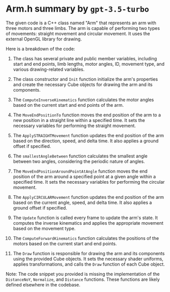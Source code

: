 # Arm.h summary by `gpt-3.5-turbo`

The given code is a C++ class named "Arm" that represents an arm with three motors and three limbs. The arm is capable of performing two types of movements: straight movement and circular movement. It uses the external OpenGL library for drawing.

Here is a breakdown of the code:

1. The class has several private and public member variables, including start and end points, limb lengths, motor angles, ID, movement type, and various drawing-related variables.

2. The class constructor and `Init` function initialize the arm's properties and create the necessary Cube objects for drawing the arm and its components.

3. The `ComputeInverseKinematics` function calculates the motor angles based on the current start and end points of the arm.

4. The `MoveEndPositionTo` function moves the end position of the arm to a new position in a straight line within a specified time. It sets the necessary variables for performing the straight movement.

5. The `ApplySTRAIGHTMovement` function updates the end position of the arm based on the direction, speed, and delta time. It also applies a ground offset if specified.

6. The `smallestAngleBetween` function calculates the smallest angle between two angles, considering the periodic nature of angles.

7. The `MoveEndPositionAroundPointAtAngle` function moves the end position of the arm around a specified point at a given angle within a specified time. It sets the necessary variables for performing the circular movement.

8. The `ApplyCIRCULARMovement` function updates the end position of the arm based on the current angle, speed, and delta time. It also applies a ground offset if specified.

9. The `Update` function is called every frame to update the arm's state. It computes the inverse kinematics and applies the appropriate movement based on the movement type.

10. The `ComputeForwardKinematics` function calculates the positions of the motors based on the current start and end points.

11. The `Draw` function is responsible for drawing the arm and its components using the provided Cube objects. It sets the necessary shader uniforms, applies transformations, and calls the `Draw` function of each Cube object.

Note: The code snippet you provided is missing the implementation of the `DistanceNoY`, `Normalize`, and `Distance` functions. These functions are likely defined elsewhere in the codebase.
